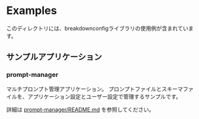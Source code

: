 # Examples

このディレクトリには、breakdownconfigライブラリの使用例が含まれています。

## サンプルアプリケーション

### prompt-manager
マルチプロンプト管理アプリケーション。
プロンプトファイルとスキーマファイルを、アプリケーション設定とユーザー設定で管理するサンプルです。

詳細は [prompt-manager/README.md](./prompt-manager/README.md) を参照してください。 